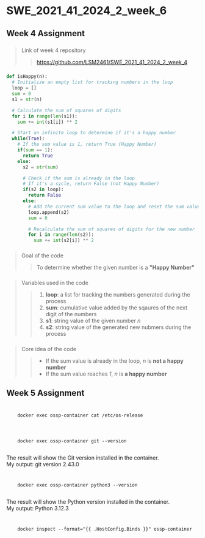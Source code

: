 # SWE_2021_41_2024_2_week_6
## Week 4 Assignment
###
>  Link of week 4 repository
>> https://github.com/LSM2461/SWE_2021_41_2024_2_week_4
### 
```python
def isHappy(n):
  # Initialize an empty list for tracking numbers in the loop
  loop = []
  sum = 0
  s1 = str(n)

  # Calculate the sum of squares of digits
  for i in range(len(s1)):
    sum += int(s1[i]) ** 2

  # Start an infinite loop to determine if it's a happy number
  while(True):
    # If the sum value is 1, return True (Happy Number)
    if(sum == 1):
      return True
    else:
      s2 = str(sum)

      # Check if the sum is already in the loop
      # If it's a sycle, return False (not Happy Number)
      if(s2 in loop):
        return False
      else:
        # Add the current sum value to the loop and reset the sum value to 0
        loop.append(s2)
        sum = 0

        # Recalculate the sum of squares of digits for the new number
        for i in range(len(s2)):
          sum += int(s2[i]) ** 2
```
### 
> Goal of the code
>> To determine whether the given number is a **"Happy Number"**
###
> Variables used in the code
>> 1. **loop**: a list for tracking the numbers generated during the process
>> 2. **sum**: cumulative value added by the sqaures of the next digit of the numbers
>> 3. **s1**: string value of the given number *n*
>> 4. **s2**: string value of the generated new nubmers during the process
###
> Core idea of the code
>> + If the sum value is already in the loop, *n* is **not a happy number**
>> + If the sum value reaches *1*, *n* is **a happy number**

## Week 5 Assignment
###
<pre>
  <code>
    docker exec ossp-container cat /etc/os-release
  </code>
</pre>

###
<pre>
  <code>
    docker exec ossp-container git --version
  </code>
</pre>

The result will show the Git version installed in the container. \
My output: git version 2.43.0

###
<pre>
  <code>
    docker exec ossp-container python3 --version
  </code>
</pre>

The result will show the Python version installed in the container. \
My output: Python 3.12.3

###
<pre>
  <code>
    docker inspect --format="{{ .HostConfig.Binds }}" ossp-container
  </code>
</pre>
